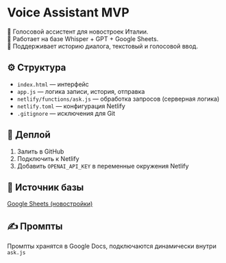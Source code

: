 # Voice Assistant MVP

🎤 Голосовой ассистент для новостроек Италии.  
🧠 Работает на базе Whisper + GPT + Google Sheets.  
💬 Поддерживает историю диалога, текстовый и голосовой ввод.

## ⚙️ Структура

- `index.html` — интерфейс
- `app.js` — логика записи, история, отправка
- `netlify/functions/ask.js` — обработка запросов (серверная логика)
- `netlify.toml` — конфигурация Netlify
- `.gitignore` — исключения для Git

## 🚀 Деплой

1. Залить в GitHub
2. Подключить к Netlify
3. Добавить `OPENAI_API_KEY` в переменные окружения Netlify

## 📄 Источник базы

[Google Sheets (новостройки)](https://docs.google.com/spreadsheets/d/1oRxbMU9KR9TdWVEIpg1Q4O9R_pPrHofPmJ1y2_hO09Q)

## ✍️ Промпты

Промпты хранятся в Google Docs, подключаются динамически внутри `ask.js`